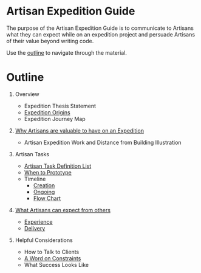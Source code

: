 # Artisan Expedition Guide
The purpose of the Artisan Expedition Guide is to communicate to Artisans what they can expect while on an expedition project and persuade Artisans of their value beyond writing code.

Use the [outline](#outline) to navigate through the material. 
# Outline

1. Overview
    - Expedition Thesis Statement
    - [Expedition Origins](./Overview/ExpeditionOrigins.md)
    - Expedition Journey Map
1. [Why Artisans are valuable to have on an Expedition](./ArtisansValueOnExpedition.md)
    - Artisan Expedition Work and Distance from Building Illustration
1. Artisan Tasks
    - [Artisan Task Definition List](./ArtisanTaskDefinitionList.md)
    - [When to Prototype](./WhenToPrototype.md)
    - Timeline
        - [Creation](./Timeline/TimelineCreation.pdf)
        - [Ongoing](./Timeline/TimelineOngoing.pdf)
        - [Flow Chart](./Timeline/TimelineFlowChart.pdf)
1. [What Artisans can expect from others](./OthersInRelationToArtisans.md)
    - [Experience](./OthersInRelationToArtisans.md#experience)
    - [Delivery](./OthersInRelationToArtisans.md#delivery)

1. Helpful Considerations
    - How to Talk to Clients
    - [A Word on Constraints](./AWordOnConstraints.md)
    - What Success Looks Like
